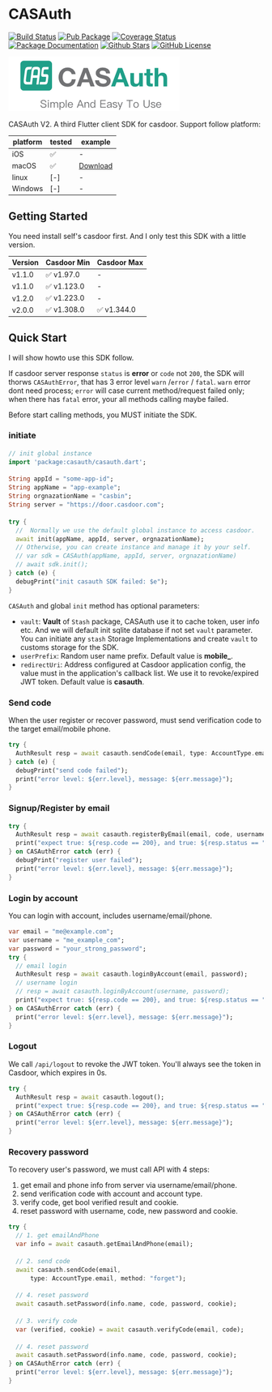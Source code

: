 # CASAuth
[![Build Status](https://github.com/kofj/casauth/actions/workflows/main.yml/badge.svg)](https://github.com/kofj/casauth/actions/workflows/main.yml)
[![Pub Package](https://img.shields.io/pub/v/casauth.svg?style=flat-square)](https://pub.dartlang.org/packages/casauth)
[![Coverage Status](https://codecov.io/gh/kofj/casauth/branch/master/graph/badge.svg?token=VusBJYgahl)](https://codecov.io/gh/kofj/casauth)
[![Package Documentation](https://img.shields.io/badge/doc-casauth-blue.svg)](https://www.dartdocs.org/documentation/casauth/latest)
[![Github Stars](https://img.shields.io/github/stars/kofj/casauth.svg)](https://github.com/kofj/casauth)
[![GitHub License](https://img.shields.io/badge/license-MIT-yellow.svg)](https://opensource.org/licenses/MIT)


![CASAuth Logo](./images/casauth-banner.png)

CASAuth V2. A third Flutter client SDK for casdoor. Support follow platform:

| platform | tested | example      |
| -------- | ------ | ------------ |
| iOS      | ✅      | -            |
| macOS    | ✅      | [Download]() |
| linux    | [-]    | -            |
| Windows  | [-]    | -            |

## Getting Started
You need install self's casdoor first. And I only test this SDK with a little version.

| Version | Casdoor Min | Casdoor Max |
| ------- | ----------- | ----------- |
| v1.1.0  | ✅ v1.97.0   | -           |
| v1.1.0  | ✅ v1.123.0  | -           |
| v1.2.0  | ✅ v1.223.0  | -           |
| v2.0.0  | ✅ v1.308.0  | ✅ v1.344.0  |


## Quick Start
I will show howto use this SDK follow.

If casdoor server response `status` is **error** or `code` not `200`, the SDK will thorws `CASAuthError`, that has 3 error level `warn` /`error` / `fatal`. `warn` error dont need process; `error` will case current method/request failed only; when there has `fatal` error, your all methods calling maybe failed.

Before start calling methods, you MUST initiate the SDK.
### initiate
```dart
// init global instance
import 'package:casauth/casauth.dart';

String appId = "some-app-id";
String appName = "app-example";
String orgnazationName = "casbin";
String server = "https://door.casdoor.com";

try {
  //  Normally we use the default global instance to access casdoor.
  await init(appName, appId, server, orgnazationName);
  // Otherwise, you can create instance and manage it by your self.
  // var sdk = CASAuth(appName, appId, server, orgnazationName)
  // await sdk.init();
} catch (e) {
  debugPrint("init casauth SDK failed: $e");
}
```
`CASAuth` and global `init` method has optional parameters:
- `vault`: **Vault** of `Stash` package, CASAuth use it to cache token, user info etc. And we will default init sqlite database if not set `vault` parameter. You can initiate any `stash` Storage Implementations and create `vault` to customs storage for the SDK.
- `userPrefix`: Random user name prefix. Default value is **mobile_**.
- `redirectUri`: Address configured at Casdoor application config, the value must in the application's callback list. We use it to revoke/expired JWT token. Default value is **casauth**.

### Send code
When the user register or recover password, must send verification code to the target email/mobile phone.
```dart
try {
  AuthResult resp = await casauth.sendCode(email, type: AccountType.email);
} catch (e) {
  debugPrint("send code failed");
  print("error level: ${err.level}, message: ${err.message}");
}
```

### Signup/Register by email
```dart
try {
  AuthResult resp = await casauth.registerByEmail(email, code, username: id, password: id);
  print("expect true: ${resp.code == 200}, and true: ${resp.status == "ok"}");
} on CASAuthError catch (err) {
  debugPrint("register user failed");
  print("error level: ${err.level}, message: ${err.message}");
}
```

### Login by account
You can login with account, includes username/email/phone.
```dart
var email = "me@example.com";
var username = "me_example_com";
var password = "your_strong_password";
try {
  // email login
  AuthResult resp = await casauth.loginByAccount(email, password);
  // username login
  // resp = await casauth.loginByAccount(username, password);
  print("expect true: ${resp.code == 200}, and true: ${resp.status == "ok"}");
} on CASAuthError catch (err) {
  print("error level: ${err.level}, message: ${err.message}");
}
```

### Logout
We call `/api/logout` to revoke the JWT token. You'll always see the token in Casdoor, which expires in 0s. 

```dart
try {
  AuthResult resp = await casauth.logout();
  print("expect true: ${resp.code == 200}, and true: ${resp.status == "ok"}");
} on CASAuthError catch (err) {
  print("error level: ${err.level}, message: ${err.message}");
}

```

### Recovery password
To recovery user's password, we must call API with 4 steps:

1. get email and phone info from server via username/email/phone.
2. send verification code with account and account type.
3. verify code, get bool verified result and cookie.
4. reset password with username, code, new password and cookie.

```dart
try {
  // 1. get emailAndPhone
  var info = await casauth.getEmailAndPhone(email);

  // 2. send code
  await casauth.sendCode(email,
      type: AccountType.email, method: "forget");

  // 4. reset password
  await casauth.setPassword(info.name, code, password, cookie);

  // 3. verify code
  var (verified, cookie) = await casauth.verifyCode(email, code);

  // 4. reset password
  await casauth.setPassword(info.name, code, password, cookie);
} on CASAuthError catch (err) {
  print("error level: ${err.level}, message: ${err.message}");
}
```